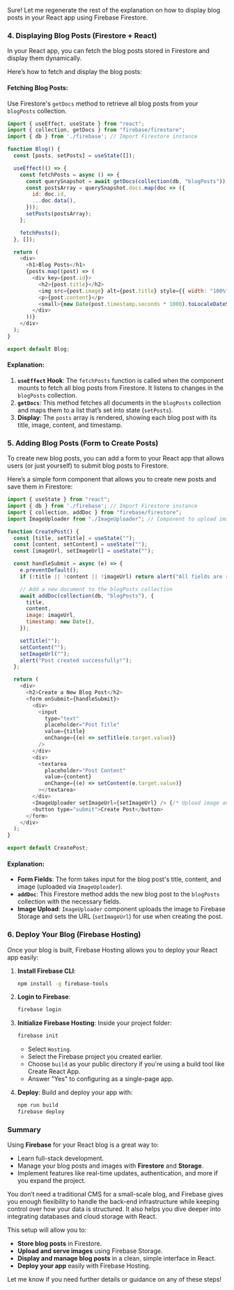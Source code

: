 
Sure! Let me regenerate the rest of the explanation on how to display blog posts in your React app using Firebase Firestore.

### 4. **Displaying Blog Posts (Firestore + React)**
In your React app, you can fetch the blog posts stored in Firestore and display them dynamically.

Here’s how to fetch and display the blog posts:

#### Fetching Blog Posts:
Use Firestore's `getDocs` method to retrieve all blog posts from your `blogPosts` collection.

```javascript
import { useEffect, useState } from "react";
import { collection, getDocs } from "firebase/firestore";
import { db } from './firebase'; // Import Firestore instance

function Blog() {
  const [posts, setPosts] = useState([]);

  useEffect(() => {
    const fetchPosts = async () => {
      const querySnapshot = await getDocs(collection(db, "blogPosts"));
      const postsArray = querySnapshot.docs.map(doc => ({
        id: doc.id,
        ...doc.data(),
      }));
      setPosts(postsArray);
    };

    fetchPosts();
  }, []);

  return (
    <div>
      <h1>Blog Posts</h1>
      {posts.map((post) => (
        <div key={post.id}>
          <h2>{post.title}</h2>
          <img src={post.image} alt={post.title} style={{ width: "100%", height: "auto" }} />
          <p>{post.content}</p>
          <small>{new Date(post.timestamp.seconds * 1000).toLocaleDateString()}</small>
        </div>
      ))}
    </div>
  );
}

export default Blog;
```

#### Explanation:
1. **`useEffect` Hook**: The `fetchPosts` function is called when the component mounts to fetch all blog posts from Firestore. It listens to changes in the `blogPosts` collection.
2. **`getDocs`**: This method fetches all documents in the `blogPosts` collection and maps them to a list that’s set into state (`setPosts`).
3. **Display**: The `posts` array is rendered, showing each blog post with its title, image, content, and timestamp.

### 5. **Adding Blog Posts (Form to Create Posts)**
To create new blog posts, you can add a form to your React app that allows users (or just yourself) to submit blog posts to Firestore.

Here’s a simple form component that allows you to create new posts and save them in Firestore:

```javascript
import { useState } from "react";
import { db } from './firebase'; // Import Firestore instance
import { collection, addDoc } from "firebase/firestore";
import ImageUploader from "./ImageUploader"; // Component to upload images

function CreatePost() {
  const [title, setTitle] = useState("");
  const [content, setContent] = useState("");
  const [imageUrl, setImageUrl] = useState("");

  const handleSubmit = async (e) => {
    e.preventDefault();
    if (!title || !content || !imageUrl) return alert("All fields are required!");

    // Add a new document to the blogPosts collection
    await addDoc(collection(db, "blogPosts"), {
      title,
      content,
      image: imageUrl,
      timestamp: new Date(),
    });

    setTitle("");
    setContent("");
    setImageUrl("");
    alert("Post created successfully!");
  };

  return (
    <div>
      <h2>Create a New Blog Post</h2>
      <form onSubmit={handleSubmit}>
        <div>
          <input
            type="text"
            placeholder="Post Title"
            value={title}
            onChange={(e) => setTitle(e.target.value)}
          />
        </div>
        <div>
          <textarea
            placeholder="Post Content"
            value={content}
            onChange={(e) => setContent(e.target.value)}
          ></textarea>
        </div>
        <ImageUploader setImageUrl={setImageUrl} /> {/* Upload image and get URL */}
        <button type="submit">Create Post</button>
      </form>
    </div>
  );
}

export default CreatePost;
```

#### Explanation:
- **Form Fields**: The form takes input for the blog post's title, content, and image (uploaded via `ImageUploader`).
- **`addDoc`**: This Firestore method adds the new blog post to the `blogPosts` collection with the necessary fields.
- **Image Upload**: `ImageUploader` component uploads the image to Firebase Storage and sets the URL (`setImageUrl`) for use when creating the post.

### 6. **Deploy Your Blog (Firebase Hosting)**
Once your blog is built, Firebase Hosting allows you to deploy your React app easily:

1. **Install Firebase CLI**:
   ```bash
   npm install -g firebase-tools
   ```

2. **Login to Firebase**:
   ```bash
   firebase login
   ```

3. **Initialize Firebase Hosting**:
   Inside your project folder:
   ```bash
   firebase init
   ```
   - Select `Hosting`.
   - Select the Firebase project you created earlier.
   - Choose `build` as your public directory if you're using a build tool like Create React App.
   - Answer "Yes" to configuring as a single-page app.

4. **Deploy**:
   Build and deploy your app with:
   ```bash
   npm run build
   firebase deploy
   ```

### Summary

Using **Firebase** for your React blog is a great way to:
- Learn full-stack development.
- Manage your blog posts and images with **Firestore** and **Storage**.
- Implement features like real-time updates, authentication, and more if you expand the project.

You don’t need a traditional CMS for a small-scale blog, and Firebase gives you enough flexibility to handle the back-end infrastructure while keeping control over how your data is structured. It also helps you dive deeper into integrating databases and cloud storage with React.

This setup will allow you to:
- **Store blog posts** in Firestore.
- **Upload and serve images** using Firebase Storage.
- **Display and manage blog posts** in a clean, simple interface in React.
- **Deploy your app** easily with Firebase Hosting.

Let me know if you need further details or guidance on any of these steps!